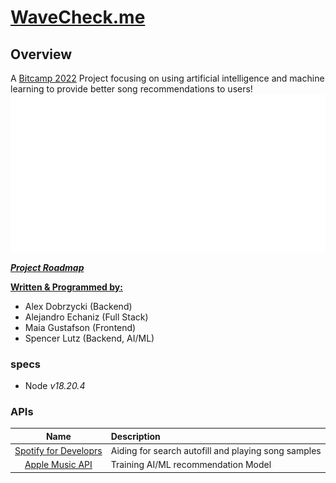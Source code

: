# [WaveCheck.me](https://wavecheckme.onrender.com/)
## Overview
A [Bitcamp 2022](https://2022.bit.camp/) Project focusing on using artificial 
intelligence and machine learning to provide better song recommendations to 
users!
![wavecheck logo](./frontend/public/images/wvm.png)


 ***[Project Roadmap](https://trello.com/invite/b/6250f213df39c76e7c95e304/ATTI2d9cc201ce38df85a7c81e2f947cdbf458627FD2/project-roadmap)***


**<ins>Written & Programmed by:</ins>**
- Alex Dobrzycki (Backend)
- Alejandro Echaniz (Full Stack)
- Maia Gustafson (Frontend)
- Spencer Lutz (Backend, AI/ML)

### specs
- Node *v18.20.4*

### APIs
|   **Name**   | **Description** |
| :------: | :---------- |
|   [Spotify for Developrs](https://developer.spotify.com/) | Aiding for search autofill and playing song samples |
| [Apple Music API](https://developer.apple.com/documentation/applemusicapi) | Training AI/ML recommendation Model |

